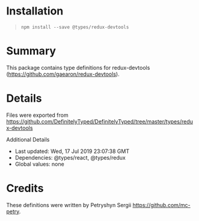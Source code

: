 # Installation
> `npm install --save @types/redux-devtools`

# Summary
This package contains type definitions for redux-devtools (https://github.com/gaearon/redux-devtools).

# Details
Files were exported from https://github.com/DefinitelyTyped/DefinitelyTyped/tree/master/types/redux-devtools

Additional Details
 * Last updated: Wed, 17 Jul 2019 23:07:38 GMT
 * Dependencies: @types/react, @types/redux
 * Global values: none

# Credits
These definitions were written by Petryshyn Sergii <https://github.com/mc-petry>.
